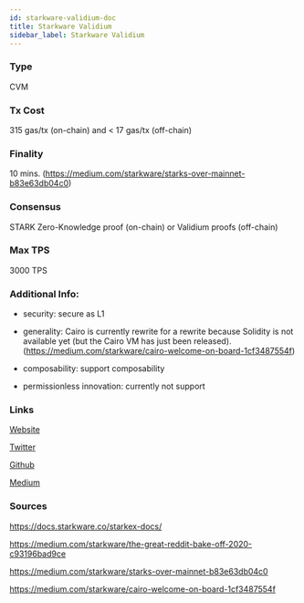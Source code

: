 ```yaml
---
id: starkware-validium-doc
title: Starkware Validium
sidebar_label: Starkware Validium
---
```


### Type

CVM

### Tx Cost

315 gas/tx (on-chain) and < 17 gas/tx (off-chain)

### Finality

10 mins. (https://medium.com/starkware/starks-over-mainnet-b83e63db04c0)

### Consensus

STARK Zero-Knowledge proof (on-chain) or Validium proofs (off-chain)

### Max TPS

3000 TPS

### Additional Info:

- security: secure as L1

- generality: Cairo is currently rewrite for a rewrite because Solidity is not available yet (but the Cairo VM has just been released). (https://medium.com/starkware/cairo-welcome-on-board-1cf3487554f)

- composability: support composability

- permissionless innovation: currently not support

### Links

[Website](https://starkware.co/)

[Twitter](https://twitter.com/StarkWareLtd)

[Github](https://github.com/starkware-libs/)

[Medium](https://medium.com/starkware)

### Sources

https://docs.starkware.co/starkex-docs/

https://medium.com/starkware/the-great-reddit-bake-off-2020-c93196bad9ce

https://medium.com/starkware/starks-over-mainnet-b83e63db04c0

https://medium.com/starkware/cairo-welcome-on-board-1cf3487554f
